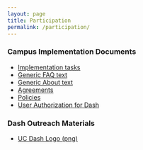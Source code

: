 ```yaml
---
layout: page
title: Participation
permalink: /participation/
---
```


<h3>Campus Implementation Documents</h3>
<ul>
  <li><a href="http://CDLUC3.github.io/dash/campus-tasks">Implementation tasks</a></li>
<li><a href="http://CDLUC3.github.io/dash/generic-faq">Generic FAQ text</a></li>
<li><a href="http://CDLUC3.github.io/dash/generic-about">Generic About text</a></li>
<li><a href="http://CDLUC3.github.io/dash/agreements">Agreements</a></li>
<li><a href="http://CDLUC3.github.io/dash/policies">Policies</a></li>
<li><a href="http://CDLUC3.github.io/dash/user-authorization">User Authorization for Dash</a></li>
</ul>

<h3>Dash Outreach Materials</h3> 

<ul>
	<li><a href="https://raw.githubusercontent.com/CDLUC3/dashdocs/master/Dash_generic.png">UC Dash Logo (png)</a></li>
</ul>


